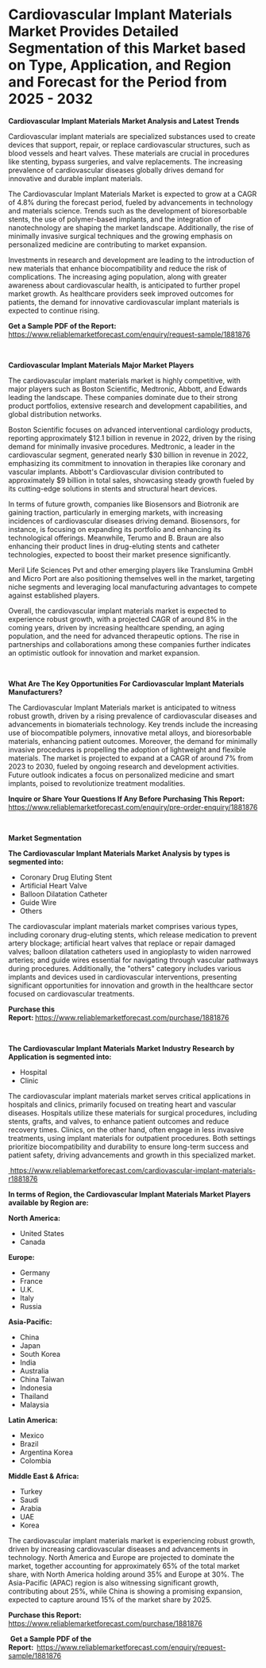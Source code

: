 <p><h1>Cardiovascular Implant Materials Market Provides Detailed Segmentation of this Market based on Type, Application, and Region and Forecast for the Period from 2025 - 2032</h1></p><p><strong>Cardiovascular Implant Materials Market Analysis and Latest Trends</strong></p>
<p><p>Cardiovascular implant materials are specialized substances used to create devices that support, repair, or replace cardiovascular structures, such as blood vessels and heart valves. These materials are crucial in procedures like stenting, bypass surgeries, and valve replacements. The increasing prevalence of cardiovascular diseases globally drives demand for innovative and durable implant materials.</p><p>The Cardiovascular Implant Materials Market is expected to grow at a CAGR of 4.8% during the forecast period, fueled by advancements in technology and materials science. Trends such as the development of bioresorbable stents, the use of polymer-based implants, and the integration of nanotechnology are shaping the market landscape. Additionally, the rise of minimally invasive surgical techniques and the growing emphasis on personalized medicine are contributing to market expansion.</p><p>Investments in research and development are leading to the introduction of new materials that enhance biocompatibility and reduce the risk of complications. The increasing aging population, along with greater awareness about cardiovascular health, is anticipated to further propel market growth. As healthcare providers seek improved outcomes for patients, the demand for innovative cardiovascular implant materials is expected to continue rising.</p></p>
<p><strong>Get a Sample PDF of the Report:&nbsp;</strong> <a href="https://www.reliablemarketforecast.com/enquiry/request-sample/1881876?utm_campaign=3137&utm_medium=2&utm_source=Github&utm_content=ia&utm_term=14042025&utm_id=cardiovascular-implant-materials">https://www.reliablemarketforecast.com/enquiry/request-sample/1881876</a></p>
<p>&nbsp;</p>
<p><strong>Cardiovascular Implant Materials Major Market Players</strong></p>
<p><p>The cardiovascular implant materials market is highly competitive, with major players such as Boston Scientific, Medtronic, Abbott, and Edwards leading the landscape. These companies dominate due to their strong product portfolios, extensive research and development capabilities, and global distribution networks.</p><p>Boston Scientific focuses on advanced interventional cardiology products, reporting approximately $12.1 billion in revenue in 2022, driven by the rising demand for minimally invasive procedures. Medtronic, a leader in the cardiovascular segment, generated nearly $30 billion in revenue in 2022, emphasizing its commitment to innovation in therapies like coronary and vascular implants. Abbott's Cardiovascular division contributed to approximately $9 billion in total sales, showcasing steady growth fueled by its cutting-edge solutions in stents and structural heart devices.</p><p>In terms of future growth, companies like Biosensors and Biotronik are gaining traction, particularly in emerging markets, with increasing incidences of cardiovascular diseases driving demand. Biosensors, for instance, is focusing on expanding its portfolio and enhancing its technological offerings. Meanwhile, Terumo and B. Braun are also enhancing their product lines in drug-eluting stents and catheter technologies, expected to boost their market presence significantly.</p><p>Meril Life Sciences Pvt and other emerging players like Translumina GmbH and Micro Port are also positioning themselves well in the market, targeting niche segments and leveraging local manufacturing advantages to compete against established players.</p><p>Overall, the cardiovascular implant materials market is expected to experience robust growth, with a projected CAGR of around 8% in the coming years, driven by increasing healthcare spending, an aging population, and the need for advanced therapeutic options. The rise in partnerships and collaborations among these companies further indicates an optimistic outlook for innovation and market expansion.</p></p>
<p>&nbsp;</p>
<p><strong>What Are The Key Opportunities For Cardiovascular Implant Materials Manufacturers?</strong></p>
<p><p>The Cardiovascular Implant Materials market is anticipated to witness robust growth, driven by a rising prevalence of cardiovascular diseases and advancements in biomaterials technology. Key trends include the increasing use of biocompatible polymers, innovative metal alloys, and bioresorbable materials, enhancing patient outcomes. Moreover, the demand for minimally invasive procedures is propelling the adoption of lightweight and flexible materials. The market is projected to expand at a CAGR of around 7% from 2023 to 2030, fueled by ongoing research and development activities. Future outlook indicates a focus on personalized medicine and smart implants, poised to revolutionize treatment modalities.</p></p>
<p><strong>Inquire or Share Your Questions If Any Before Purchasing This Report:</strong> <a href="https://www.reliablemarketforecast.com/enquiry/pre-order-enquiry/1881876?utm_campaign=3137&utm_medium=2&utm_source=Github&utm_content=ia&utm_term=14042025&utm_id=cardiovascular-implant-materials">https://www.reliablemarketforecast.com/enquiry/pre-order-enquiry/1881876</a></p>
<p>&nbsp;</p>
<p><strong>Market Segmentation</strong></p>
<p><strong>The Cardiovascular Implant Materials Market Analysis by types is segmented into:</strong></p>
<p><ul><li>Coronary Drug Eluting Stent</li><li>Artificial Heart Valve</li><li>Balloon Dilatation Catheter</li><li>Guide Wire</li><li>Others</li></ul></p>
<p><p>The cardiovascular implant materials market comprises various types, including coronary drug-eluting stents, which release medication to prevent artery blockage; artificial heart valves that replace or repair damaged valves; balloon dilatation catheters used in angioplasty to widen narrowed arteries; and guide wires essential for navigating through vascular pathways during procedures. Additionally, the "others" category includes various implants and devices used in cardiovascular interventions, presenting significant opportunities for innovation and growth in the healthcare sector focused on cardiovascular treatments.</p></p>
<p><strong>Purchase this Report:&nbsp;</strong><a href="https://www.reliablemarketforecast.com/purchase/1881876?utm_campaign=3137&utm_medium=2&utm_source=Github&utm_content=ia&utm_term=14042025&utm_id=cardiovascular-implant-materials">https://www.reliablemarketforecast.com/purchase/1881876</a></p>
<p>&nbsp;</p>
<p><strong>The Cardiovascular Implant Materials Market Industry Research by Application is segmented into:</strong></p>
<p><ul><li>Hospital</li><li>Clinic</li></ul></p>
<p><p>The cardiovascular implant materials market serves critical applications in hospitals and clinics, primarily focused on treating heart and vascular diseases. Hospitals utilize these materials for surgical procedures, including stents, grafts, and valves, to enhance patient outcomes and reduce recovery times. Clinics, on the other hand, often engage in less invasive treatments, using implant materials for outpatient procedures. Both settings prioritize biocompatibility and durability to ensure long-term success and patient safety, driving advancements and growth in this specialized market.</p></p>
<p><a href="https://www.reliablemarketforecast.com/cardiovascular-implant-materials-r1881876?utm_campaign=3137&utm_medium=2&utm_source=Github&utm_content=ia&utm_term=14042025&utm_id=cardiovascular-implant-materials">&nbsp;https://www.reliablemarketforecast.com/cardiovascular-implant-materials-r1881876</a></p>
<p><strong>In terms of Region, the Cardiovascular Implant Materials Market Players available by Region are:</strong></p>
<p>
    <p> <strong> North America: </strong>
        <ul>
            <li>United States</li>
            <li>Canada</li>
        </ul>
        </p> 
    <p> <strong> Europe: </strong>
        <ul>
            <li>Germany</li>
            <li>France</li>
            <li>U.K.</li>
            <li>Italy</li>
            <li>Russia</li>
        </ul>
        </p> 
    <p> <strong> Asia-Pacific: </strong>
        <ul>
            <li>China</li>
            <li>Japan</li>
            <li>South Korea</li>
            <li>India</li>
            <li>Australia</li>
            <li>China Taiwan</li>
            <li>Indonesia</li>
            <li>Thailand</li>
            <li>Malaysia</li>
        </ul>
        </p> 
    <p> <strong> Latin America: </strong>
        <ul>
            <li>Mexico</li>
            <li>Brazil</li>
            <li>Argentina Korea</li>
            <li>Colombia</li>
        </ul>
        </p> 
    <p> <strong> Middle East & Africa: </strong>
        <ul>
            <li>Turkey</li>
            <li>Saudi</li>
            <li>Arabia</li>
            <li>UAE</li>
            <li>Korea</li>
        </ul>
    </p>
    </p>
<p><p>The cardiovascular implant materials market is experiencing robust growth, driven by increasing cardiovascular diseases and advancements in technology. North America and Europe are projected to dominate the market, together accounting for approximately 65% of the total market share, with North America holding around 35% and Europe at 30%. The Asia-Pacific (APAC) region is also witnessing significant growth, contributing about 25%, while China is showing a promising expansion, expected to capture around 15% of the market share by 2025.</p></p>
<p><strong>Purchase this Report: </strong><a href="https://www.reliablemarketforecast.com/purchase/1881876?utm_campaign=3137&utm_medium=2&utm_source=Github&utm_content=ia&utm_term=14042025&utm_id=cardiovascular-implant-materials">https://www.reliablemarketforecast.com/purchase/1881876</a></p>
<p>&nbsp;<strong>Get a Sample PDF of the Report:&nbsp;&nbsp;</strong><a href="https://www.reliablemarketforecast.com/enquiry/request-sample/1881876?utm_campaign=3137&utm_medium=2&utm_source=Github&utm_content=ia&utm_term=14042025&utm_id=cardiovascular-implant-materials">https://www.reliablemarketforecast.com/enquiry/request-sample/1881876</a></p>
<p><strong></strong></p>
<p><p></p><p></p><p></p></p>